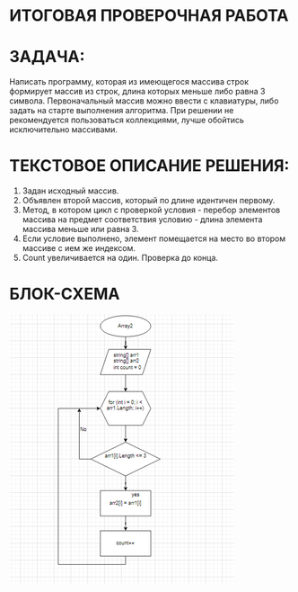 # ИТОГОВАЯ ПРОВЕРОЧНАЯ РАБОТА
# ЗАДАЧА: 
Написать программу, которая из имеющегося массива строк формирует массив из строк, длина которых меньше либо равна 3 символа. Первоначальный массив можно ввести с клавиатуры, либо задать на старте выполнения алгоритма. При решении не рекомендуется пользоваться коллекциями, лучше обойтись исключительно массивами.

# ТЕКСТОВОЕ ОПИСАНИЕ РЕШЕНИЯ:
1. Задан исходный массив.
2. Объявлен второй массив, который по длине идентичен первому.
3. Метод, в котором цикл с проверкой условия - перебор элементов массива на предмет соответствия условию - длина элемента массива меньше или равна 3.
4. Если условие выполнено, элемент помещается на место во втором массиве с ием же индексом.
5. Сount увеличивается на один. Проверка до конца. 

# БЛОК-СХЕМА

![блок-схема](%D0%91%D0%BB%D0%BE%D0%BA-%D1%81%D1%85%D0%B5%D0%BC%D0%B0.PNG)

